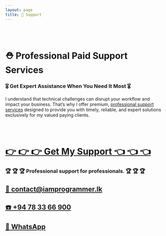 ```yaml
---
layout: page
title: 🛟 Support
---
```


<br>
<br>

# ⛑️ Professional Paid Support Services

### 🎖️ Get Expert Assistance When You Need It Most 🎖️

I understand that technical challenges can disrupt your workflow and impact your business. That’s why I offer premium,
[professional support services][buymeacoffee] designed to provide you with timely, reliable, and expert solutions
exclusively for my valued paying clients.

<br>
<br>

# [👉 👉 👉 Get My Support 👈 👈 👈][buymeacoffee]

### 🏆 🏆 🏆 Professional support for professionals. 🏆 🏆 🏆

## [📨 contact@iamprogrammer.lk][email]

## [☎️ +94 78 33 66 900][phone]

## [💬 WhatsApp][whatsapp]

<br>
<br>

[buymeacoffee]: https://buymeacoffee.com/iamprogrammerlk/extras
[email]: mailto:contact@iamprogrammer.lk
[phone]: tel:+94783366900
[whatsapp]: https://wa.me/+94783366900
